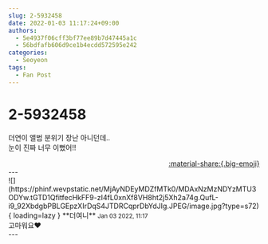 ```yaml
---
slug: 2-5932458
date: 2022-01-03 11:17:24+09:00
authors:
  - 5e4937f06cff3bf77ee89b7d47445a1c
  - 56bdfafb606d9ce1b4ecdd572595e242
categories:
  - Seoyeon
tags:
  - Fan Post
---
```


# 2-5932458

<div class="post-container" markdown="1">
<div class="content-container md-sidebar__scrollwrap" markdown="1">

더연이 앨범 분위기 장난 아니던데.. <br>눈이 진짜 너무 이뻤어!!

</div>
</div>

<div style="text-align: right;" markdown="1">
<a href="https://weverse.io/fromis9/fanpost/2-5932458" style="text-align: right;">:material-share:{.big-emoji}</a>
</div>
---

<div class="comments-container md-sidebar__scrollwrap" markdown="1">
<div class="comment" markdown="1">
<div class='id-container' markdown="1">
![](https://phinf.wevpstatic.net/MjAyNDEyMDZfMTk0/MDAxNzMzNDYzMTU3ODYw.tGTD1QfitfecHkFF9-zI4fL0xnXf8VH8ht2j5Xh2a74g.QufL-i9_92XbdgbPBLGEpzXIrDqS4JTDRCqprDbYdJIg.JPEG/image.jpg?type=s72){ loading=lazy }
**<span class="artist">더여니</span>** <small>Jan 03 2022, 11:17</small><br>
</div>
<div class='comment-body' markdown="1">
고마워요❤️
</div>
</div>
</div>
---
